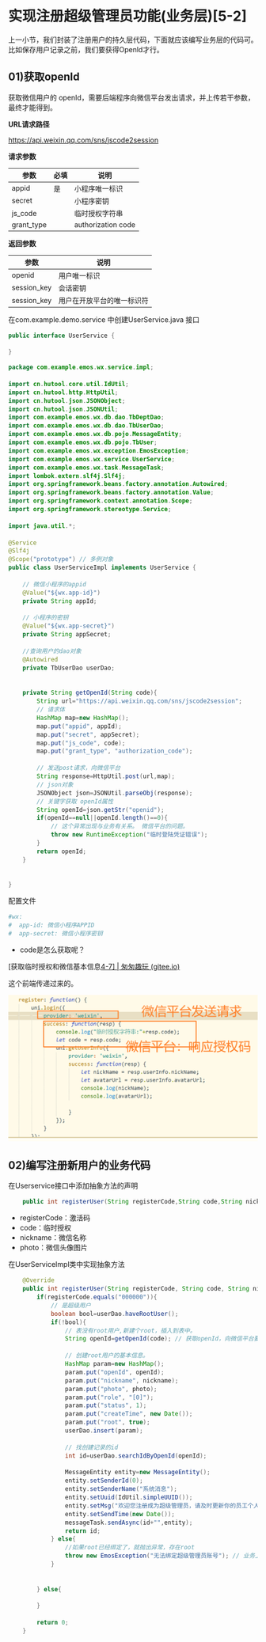 # 实现注册超级管理员功能(业务层)[5-2]

上一小节，我们封装了注册用户的持久层代码，下面就应该编写业务层的代码可。比如保存用户记录之前，我们要获得Openld才行。



## 01)获取openId

获取微信用户的 openId，需要后端程序向微信平台发出请求，并上传若干参数，最终才能得到。

**URL请求路径**

https://api.weixin.qq.com/sns/jscode2session

**请求参数**

| 参数       | 必填 | 说明               |
| ---------- | ---- | ------------------ |
| appid      | 是   | 小程序唯一标识     |
| secret     |      | 小程序密钥         |
| js_code    |      | 临时授权字符串     |
| grant_type |      | authorization code |

**返回参数**

| 参数        | 说明                       |
| ----------- | -------------------------- |
| openid      | 用户唯一标识               |
| session_key | 会话密钥                   |
| session_key | 用户在开放平台的唯一标识符 |

在com.example.demo.service 中创建UserService.java 接口

```java
public interface UserService {
 
}
```





```java
package com.example.emos.wx.service.impl;

import cn.hutool.core.util.IdUtil;
import cn.hutool.http.HttpUtil;
import cn.hutool.json.JSONObject;
import cn.hutool.json.JSONUtil;
import com.example.emos.wx.db.dao.TbDeptDao;
import com.example.emos.wx.db.dao.TbUserDao;
import com.example.emos.wx.db.pojo.MessageEntity;
import com.example.emos.wx.db.pojo.TbUser;
import com.example.emos.wx.exception.EmosException;
import com.example.emos.wx.service.UserService;
import com.example.emos.wx.task.MessageTask;
import lombok.extern.slf4j.Slf4j;
import org.springframework.beans.factory.annotation.Autowired;
import org.springframework.beans.factory.annotation.Value;
import org.springframework.context.annotation.Scope;
import org.springframework.stereotype.Service;

import java.util.*;

@Service
@Slf4j
@Scope("prototype") // 多例对象
public class UserServiceImpl implements UserService {
   
    // 微信小程序的appid
    @Value("${wx.app-id}")
    private String appId;

    // 小程序的密钥
    @Value("${wx.app-secret}")
    private String appSecret;
    
    //查询用户的dao对象
    @Autowired
    private TbUserDao userDao;


    private String getOpenId(String code){
        String url="https://api.weixin.qq.com/sns/jscode2session";
        // 请求体
        HashMap map=new HashMap();
        map.put("appid", appId);
        map.put("secret", appSecret);
        map.put("js_code", code);
        map.put("grant_type", "authorization_code");

        // 发送post请求，向微信平台
        String response=HttpUtil.post(url,map);
        // json对象
        JSONObject json=JSONUtil.parseObj(response);
        // 关键字获取 openId属性
        String openId=json.getStr("openid");
        if(openId==null||openId.length()==0){
            // 这个异常出现与业务有关系。 微信平台的问题。
            throw new RuntimeException("临时登陆凭证错误");
        }
        return openId;
    }

    
}

```

配置文件

```yaml
#wx:
#  app-id: 微信小程序APPID
#  app-secret: 微信小程序密钥
```

- code是怎么获取呢？

[获取临时授权和微信基本信息[4-7\] | 匆匆趣玩 (gitee.io)](https://ground-gun.gitee.io/lyp/刷脸项目/04阶段-利用UNI-APP创建移动端项目/07获取临时授权和微信基本信息4-7.html#_01-获取临时授权字符串)

这个前端传递过来的。

![image-20231209111540775](02实现注册超级管理员功能(业务层).assets/image-20231209111540775.png)



## 02)编写注册新用户的业务代码

在Userservice接口中添加抽象方法的声明

```java
    public int registerUser(String registerCode,String code,String nickname,String photo);
```

- registerCode：激活码
- code：临时授权
- nickname：微信名称
- photo：微信头像图片

在UserServiceImpl类中实现抽象方法

```java
    @Override
    public int registerUser(String registerCode, String code, String nickname, String photo) {
        if(registerCode.equals("000000")){
            // 是超级用户
            boolean bool=userDao.haveRootUser();
            if(!bool){
                // 表没有root用户,新建个root，插入到表中。
                String openId=getOpenId(code); // 获取openId，向微信平台要。

                // 创建root用户的基本信息。
                HashMap param=new HashMap();
                param.put("openId", openId);
                param.put("nickname", nickname);
                param.put("photo", photo);
                param.put("role", "[0]");
                param.put("status", 1);
                param.put("createTime", new Date());
                param.put("root", true);
                userDao.insert(param);

                // 找创建记录的id
                int id=userDao.searchIdByOpenId(openId);

                MessageEntity entity=new MessageEntity();
                entity.setSenderId(0);
                entity.setSenderName("系统消息");
                entity.setUuid(IdUtil.simpleUUID());
                entity.setMsg("欢迎您注册成为超级管理员，请及时更新你的员工个人信息。");
                entity.setSendTime(new Date());
                messageTask.sendAsync(id+"",entity);
                return id;
            } else{
                //如果root已经绑定了，就抛出异常，存在root
                throw new EmosException("无法绑定超级管理员账号"); // 业务上有问题
            }


        } else{

        }

        return 0;
    }

```























